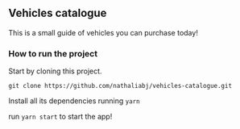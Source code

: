 ## Vehicles catalogue

This is a small guide of vehicles you can purchase today! 

### How to run the project 

Start by cloning this project.

`git clone https://github.com/nathaliabj/vehicles-catalogue.git`

Install all its dependencies running `yarn`

run `yarn start` to start the app! 